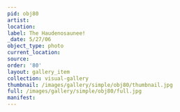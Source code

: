 ```yaml
---
pid: obj80
artist: 
location: 
label: The Haudenosaunee!
_date: 5/27/06
object_type: photo
current_location: 
source: 
order: '80'
layout: gallery_item
collection: visual-gallery
thumbnail: /images/gallery/simple/obj80/thumbnail.jpg
full: /images/gallery/simple/obj80/full.jpg
manifest: 
---
```

